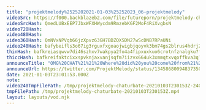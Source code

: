 ```yaml
---
title: "projektmelody%2525202021-01-03%25252023_06-projektmelody"
videoSrc: https://f000.backblazeb2.com/file/futureporn/projektmelody-chaturbate-2021-01-03.mp4
videoSrcHash: QmedLUBxEEP7JbxWFXHWycdm9RmzebKGF2MoF4RiXvgbsN
video720Hash: 
video480Hash: 
video360Hash: QmNVxNPVqb66jzXpvz63GH7BDZQXSDN27wScDNB7RPaUNi
video240Hash: bafybeifls3o67ig3rguxfxgoaojwigbjqoyvk3bm74gs2blrus4hdrj2ne?filename=projektmelody-chaturbate-20210103T230153Z-240p.mp4
thinHash: bafkreiasqwvw7di46szhxv7wakpya2fo4a4fipxuxkuo6crotnfznalgku?filename=20210103T230153Z_thin.jpg
thiccHash: bafkreifaktcixxspvknjaxvanjsqfm7iizvx664uk3xmmqtxvqoffkva3q?filename=20210103T230153Z_thicc.jpg
announceTitle: "OMG%20CHAT%21%21%20Where%20did%20you%20come%20from%21%20That%20was%20totally%20unexpected%20XD"
announceUrl: https://twitter.com/ProjektMelody/status/1345868009483735042
date: 2021-01-03T23:01:53.000Z
note: 
video240TmpFilePath: /tmp/projektmelody-chaturbate-20210103T230153Z-240p.mp4
tmpFilePath: /tmp/projektmelody-chaturbate-20210103T230153Z.mp4
layout: layouts/vod.njk
---
```

